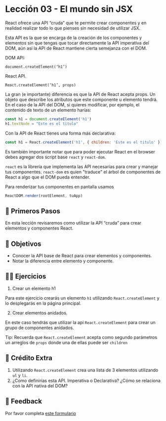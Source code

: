 # Lección 03 - El mundo sin JSX

React ofrece una API “cruda” que te permite crear componentes y en realidad realizar todo lo que pienses sin necesidad de utilizar JSX.

Esta API es la que se encarga de la creación de los componentes y elementos sin que tengas que tocar directamente la API imperativa del DOM, aún así la API de React mantiene cierta semejanza con el DOM.

DOM API:

`document.createElement(‘h1’)`

React API.

`React.createElement(‘h1’, props)`

La gran (e importante) diferencia es que la API de React acepta props. Un objeto que describe los atributos que este componente u elemento tendrá. En el caso de la API del DOM, si quieres modificar, por ejemplo, el contenido de texto de un elemento harías:

```javascript
const h1 = document.createElement('h1')
h1.textNode = "Este es el título"
```

Con la API de React tienes una forma más declarativa:

```javascript
const h1 = React.createElement('h1', { children: 'Este es el titulo' })
```

Es también importante notar que para poder ejecutar React en el browser debes agregar dos script base `react` y  `react-dom`.

`react` es la librería que implementa las API necesarias para crear y manejar tus componentes. `react-dom` es quien "traduce" el árbol de componentes de React a algo que el DOM pueda entender.

Para renderizar tus componentes en pantalla usamos

```javascript
ReactDOM.render(rootElement, tuApp)
```

## 🐾 Primeros Pasos

En esta lección revisaremos como utilizar la API “cruda” para crear elementos y componentes React.

## 🎯 Objetivos

- Conocer la API base de React para crear elementos y componentes.
- Notar la diferencia entre elemento y componente.

## 🏋️‍♂️ Ejercicios

1. Crear un elemento h1

Para este ejercicio crearás un elemento `h1` utilizando `React.createElement` y lo desplegarás en la página principal.

2. Crear elementos anidados.

En este caso tendrás que utilizar la api `React.createElement` para crear un grupo de componentes anidados.

Tip: Recuerda que `React.createElement` acepta como segundo parámetros un arreglos de `props` donde una de ellas puede ser `children`

## 🍬 Crédito Extra

1. Utilizando `React.createElement` crea una lista de 3 elementos utilizando `ul` y `li`.
2. ¿Como definirías esta API. Imperativa o Declarativa? ¿Cómo se relaciona con la API nativa del DOM?


## 📣 Feedback
Por favor completa [este formulario](https://docs.google.com/forms/d/e/1FAIpQLSfVXaAKvJ7aj_de08YTet3g4Go5FV7QrI9TJWkYI1UDg1KW6A/viewform?usp=pp_url&entry.1045988887=Lección%2003)